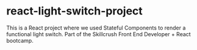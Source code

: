 # react-light-switch-project
This is a React project where we used Stateful Components to render a functional light switch. Part of the Skillcrush Front End Developer + React bootcamp.
